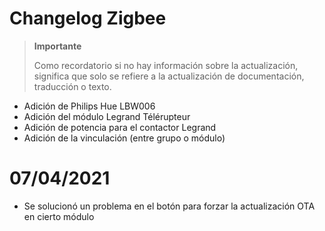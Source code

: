 # Changelog Zigbee

>**Importante**
>
>Como recordatorio si no hay información sobre la actualización, significa que solo se refiere a la actualización de documentación, traducción o texto.

- Adición de Philips Hue LBW006
- Adición del módulo Legrand Télérupteur
- Adición de potencia para el contactor Legrand
- Adición de la vinculación (entre grupo o módulo)

# 07/04/2021

- Se solucionó un problema en el botón para forzar la actualización OTA en cierto módulo